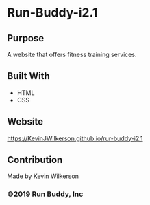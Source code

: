 # Run-Buddy-i2.1

## Purpose
A website that offers fitness training services.

## Built With
* HTML
* CSS

## Website
https://KevinJWilkerson.github.io/rur-buddy-i2.1

## Contribution
Made by Kevin Wilkerson

### ©️2019 Run Buddy, Inc 
